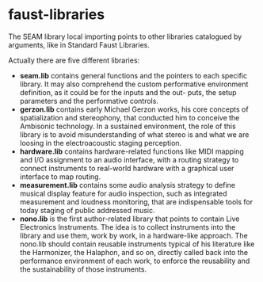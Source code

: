 # faust-libraries

The SEAM library local importing points to other libraries catalogued by arguments, like in Standard Faust Libraries.

Actually there are five different libraries:

 - **seam.lib** contains general functions and the pointers to each specific library. It may also comprehend the custom performative environment definition, as it could be for the inputs and the out- puts, the setup parameters and the performative controls.
 - **gerzon.lib** contains early Michael Gerzon works, his core concepts of spatialization and stereophony, that conducted him to conceive the Ambisonic technology. In a sustained environment, the role of this library is to avoid misunderstanding of what stereo is and what we are loosing in the electroacoustic staging perception.
 - **hardware.lib** contains hardware-related functions like MIDI mapping and I/O assignment to an audio interface, with a routing strategy to connect instruments to real-world hardware with a graphical user interface to map routing.
 - **measurement.lib** contains some audio analysis strategy to define musical display feature for audio inspection, such as integrated measurement and loudness monitoring, that are indispensable tools for today staging of public addressed music.
 - **nono.lib** is the first author-related library that points to contain Live Electronics Instruments. The idea is to collect instruments into the library and use them, work by work, in a hardware-like approach. The nono.lib should contain reusable instruments typical of his literature like the Harmonizer, the Halaphon, and so on, directly called back into the performance environment of each work, to enforce the reusability and the sustainability of those instruments.
